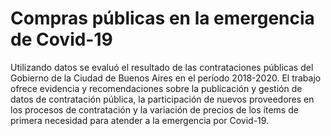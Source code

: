 # Compras públicas en la emergencia de Covid-19
Utilizando datos se evaluó el resultado de las contrataciones públicas del Gobierno de la Ciudad de Buenos Aires en el período 2018-2020. 
El trabajo ofrece evidencia y recomendaciones sobre la publicación y gestión de datos de contratación pública, la participación de nuevos proveedores en los procesos de contratación y la variación de precios de los ítems de primera necesidad para atender a la emergencia por Covid-19.
